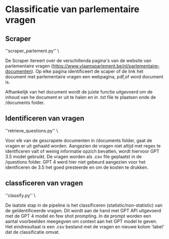 # Classificatie van parlementaire vragen

## Scraper
''scraper_parlement.py'' \

De Scraper itereert over de verschillenda pagina's van de website van parlementaire vragen (https://www.vlaamsparlement.be/nl/parlementaire-documenten). Op elke pagina identificeert de scaper of de link het document met parlementaire vragen een webpagina, pdf,of word document is. 

Afhankelijk van het document wordt de juiste functie uitgevoerd om de inhoud van he document er uit te halen en in .txt file te plaatsen onde de /documents folder.


## Identificeren van vragen
''retrieve_questions.py'' \

Voor elk van de gescrapete documenten in /documents folder, gaat de vragen er uit gehaald worden. Aangezien de vragen niet altijd met regex te identficeren valt of weinig informatie opzich bevatten, wordt hiervoor GPT 3.5 model gebruikt. De vragen worden als .csv file geplaatst in de /questions folder. GPT 4 werd hier niet gebeurd aangezien voor het identficeren de 3.5 het goed presteerde en om de kosten te drukken.


## classficeren van vragen
''classify.py'' \

De laatste stap in de pipeline is het classificeren (statistic/non-statistic) van de geïdentificeerde vragen. Dit wordt aan de hand met GPT API uitgevoerd met de GPT 4 model en few shot prompting. In de prompt worden een aantal voorbeelden meegegven om context aan het GPT model te geven. Het eindresultaat is een .csv bestand met de vragen en nieuwe kolom 'label' dat de classificatie omvat.


